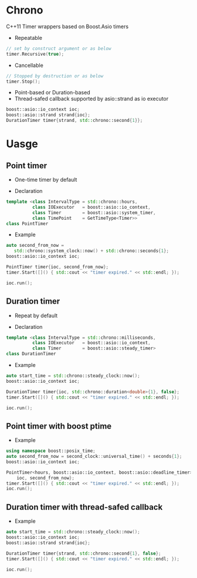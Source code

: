 # Chrono
C++11 Timer wrappers based on Boost.Asio timers

* Repeatable
```c++
// set by construct argument or as below
timer.Recursive(true);
```
* Cancellable
```c++
// Stopped by destruction or as below
timer.Stop();
```
* Point-based or Duration-based
* Thread-safed callback supported by asio::strand as io executor
```c++
boost::asio::io_context ioc;
boost::asio::strand strand{ioc};
DurationTimer timer{strand, std::chrono::second{1}};
```

# Uasge
## Point timer
* One-time timer by default

* Declaration
```c++
template <class IntervalType = std::chrono::hours,
          class IOExecutor   = boost::asio::io_context,
          class Timer        = boost::asio::system_timer,
          class TimePoint    = GetTimeType<Timer>>
class PointTimer
```

* Example
```c++
auto second_from_now =
   std::chrono::system_clock::now() + std::chrono::seconds{1};
boost::asio::io_context ioc;

PointTimer timer{ioc, second_from_now};
timer.Start([]() { std::cout << "timer expired." << std::endl; }); 

ioc.run();
```

## Duration timer
* Repeat by default

* Declaration
```c++
template <class IntervalType = std::chrono::milliseconds,
          class IOExecutor   = boost::asio::io_context,
          class Timer        = boost::asio::steady_timer>
class DurationTimer
```

* Example
```c++
auto start_time = std::chrono::steady_clock::now();
boost::asio::io_context ioc;

DurationTimer timer{ioc, std::chrono::duration<double>{1}, false};
timer.Start([]() { std::cout << "timer expired." << std::endl; });

ioc.run();
```

## Point timer with boost ptime
* Example

```c++
using namespace boost::posix_time;
auto second_from_now = second_clock::universal_time() + seconds{1};
boost::asio::io_context ioc;

PointTimer<hours, boost::asio::io_context, boost::asio::deadline_timer> timer{
    ioc, second_from_now};
timer.Start([]() { std::cout << "timer expired." << std::endl; });
ioc.run();
```

## Duration timer with thread-safed callback 

* Example
```c++
auto start_time = std::chrono::steady_clock::now();
boost::asio::io_context ioc;
boost::asio::strand strand{ioc};

DurationTimer timer{strand, std::chrono::second{1}, false};
timer.Start([]() { std::cout << "timer expired." << std::endl; });

ioc.run();
```
